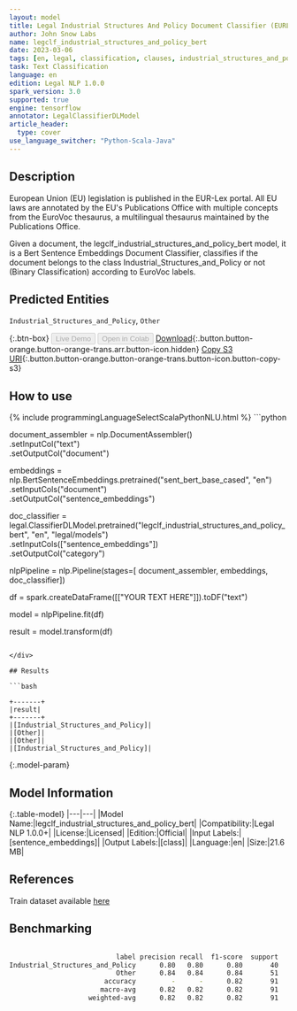```yaml
---
layout: model
title: Legal Industrial Structures And Policy Document Classifier (EURLEX)
author: John Snow Labs
name: legclf_industrial_structures_and_policy_bert
date: 2023-03-06
tags: [en, legal, classification, clauses, industrial_structures_and_policy, licensed, tensorflow]
task: Text Classification
language: en
edition: Legal NLP 1.0.0
spark_version: 3.0
supported: true
engine: tensorflow
annotator: LegalClassifierDLModel
article_header:
  type: cover
use_language_switcher: "Python-Scala-Java"
---
```


## Description

European Union (EU) legislation is published in the EUR-Lex portal. All EU laws are annotated by the EU's Publications Office with multiple concepts from the EuroVoc thesaurus, a multilingual thesaurus maintained by the Publications Office.

Given a document, the legclf_industrial_structures_and_policy_bert model, it is a Bert Sentence Embeddings Document Classifier, classifies if the document belongs to the class Industrial_Structures_and_Policy or not (Binary Classification) according to EuroVoc labels.

## Predicted Entities

`Industrial_Structures_and_Policy`, `Other`

{:.btn-box}
<button class="button button-orange" disabled>Live Demo</button>
<button class="button button-orange" disabled>Open in Colab</button>
[Download](https://s3.amazonaws.com/auxdata.johnsnowlabs.com/legal/models/legclf_industrial_structures_and_policy_bert_en_1.0.0_3.0_1678111630461.zip){:.button.button-orange.button-orange-trans.arr.button-icon.hidden}
[Copy S3 URI](s3://auxdata.johnsnowlabs.com/legal/models/legclf_industrial_structures_and_policy_bert_en_1.0.0_3.0_1678111630461.zip){:.button.button-orange.button-orange-trans.button-icon.button-copy-s3}

## How to use



<div class="tabs-box" markdown="1">
{% include programmingLanguageSelectScalaPythonNLU.html %}
```python

document_assembler = nlp.DocumentAssembler()\
    .setInputCol("text")\
    .setOutputCol("document")

embeddings = nlp.BertSentenceEmbeddings.pretrained("sent_bert_base_cased", "en")\
    .setInputCols("document")\
    .setOutputCol("sentence_embeddings")

doc_classifier = legal.ClassifierDLModel.pretrained("legclf_industrial_structures_and_policy_bert", "en", "legal/models")\
    .setInputCols(["sentence_embeddings"])\
    .setOutputCol("category")

nlpPipeline = nlp.Pipeline(stages=[
    document_assembler, 
    embeddings,
    doc_classifier])

df = spark.createDataFrame([["YOUR TEXT HERE"]]).toDF("text")

model = nlpPipeline.fit(df)

result = model.transform(df)

```

</div>

## Results

```bash

+-------+
|result|
+-------+
|[Industrial_Structures_and_Policy]|
|[Other]|
|[Other]|
|[Industrial_Structures_and_Policy]|

```

{:.model-param}
## Model Information

{:.table-model}
|---|---|
|Model Name:|legclf_industrial_structures_and_policy_bert|
|Compatibility:|Legal NLP 1.0.0+|
|License:|Licensed|
|Edition:|Official|
|Input Labels:|[sentence_embeddings]|
|Output Labels:|[class]|
|Language:|en|
|Size:|21.6 MB|

## References

Train dataset available [here](https://huggingface.co/datasets/lex_glue)

## Benchmarking

```bash

                           label precision recall  f1-score  support
Industrial_Structures_and_Policy      0.80   0.80      0.80       40
                           Other      0.84   0.84      0.84       51
                        accuracy         -      -      0.82       91
                       macro-avg      0.82   0.82      0.82       91
                    weighted-avg      0.82   0.82      0.82       91
```